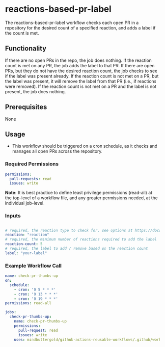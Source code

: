 # reactions-based-pr-label

The reactions-based-pr-label workflow checks each open PR in a repository for the desired count of a specified reaction, and adds a label if the count is met.

## Functionality

If there are no open PRs in the repo, the job does nothing. If the reaction count is met on any PR, the job adds the label to that PR. If there are open PRs, but they do not have the desired reaction count, the job checks to see if the label was present already. If the reaction count is not met on a PR, but the label was present, it will remove the label from that PR (i.e., if reactions were removed). If the reaction count is not met on a PR and the label is not present, the job does nothing. 

## Prerequisites

None

## Usage

- This workflow should be triggered on a cron schedule, as it checks and manages all open PRs across the repository.

### Required Permissions

```yaml
permissions:
  pull-requests: read
  issues: write
```

**Note:** It is best practice to define least privilege permissions (read-all) at the top-level of a workflow file, and any greater permissions needed, at the individual job-level.

### Inputs

```yaml

# required, the reaction type to check for, see options at https://docs.github.com/en/rest/reactions/reactions?apiVersion=2022-11-28#about-reactions
reaction: "reaction"
# required, the minimum number of reactions required to add the label
reaction-count: 5
# required, the label to add / remove based on the reaction count
label: "your-label"
```

### Example Workflow Call

```yaml
name: check-pr-thumbs-up
on:
  schedule:
    - cron: '0 5 * * *'
    - cron: '0 13 * * *' 
    - cron: '0 19 * * *'
permissions: read-all

jobs:
  check-pr-thumbs-up:
    name: check-pr-thumbs-up
    permissions:
      pull-request: read
      issues: write
    uses: mindbuttergold/github-actions-reusable-workflows/.github/workflows/reactions-based-pr-label.yaml@v2.0.0
```
